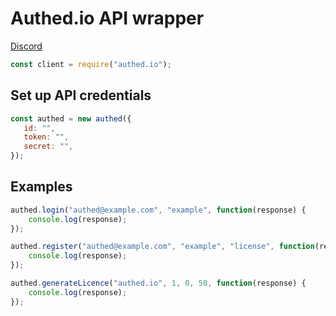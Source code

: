# Authed.io API wrapper
[Discord](https://discord.gg/sxVvkMS)

```js
const client = require("authed.io");
```

## Set up API credentials
```js
const authed = new authed({
   id: "",
   token: "",
   secret: "",
});
```

## Examples
```js
authed.login("authed@example.com", "example", function(response) {
    console.log(response);
});
```

```js
authed.register("authed@example.com", "example", "license", function(response) {
    console.log(response);
});
```

```js
authed.generateLicence("authed.io", 1, 0, 50, function(response) {
	console.log(response);
});
```
